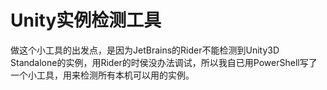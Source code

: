 # Unity实例检测工具
做这个小工具的出发点，是因为JetBrains的Rider不能检测到Unity3D Standalone的实例，用Rider的时侯没办法调试，所以我自已用PowerShell写了一个小工具，用来检测所有本机可以用的实例。
